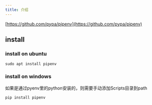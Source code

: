 ```yaml
---
title: 介绍
---
```


[https://github.com/pypa/pipenv](https://github.com/pypa/pipenv)

## install

### install on ubuntu

```
sudo apt install pipenv
```

### install on windows

如果是通过pyenv里的python安装的，则需要手动添加Scripts目录到path

```
pip install pipenv
```
